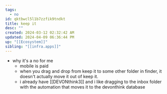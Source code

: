 ```yaml
---
tags:
  - no
id: qktbwcl5l1b7zzfik9tndkt
title: keep it
desc: ""
created: 2024-03-12 02:32:42 AM
updated: 2024-04-09 06:36:44 PM
up: "[[Ecosystem]]"
sibling: "[[infra.apps]]"
---
```

- why it's a no for me
	- mobile is paid
	- when you drag and drop from keep it to some other folder in finder, it doesn't actually move it out of keep it. 
	-  i already have [[DEVONthink3]] and i like dragging to the inbox folder with the automation that moves it to the devonthink database